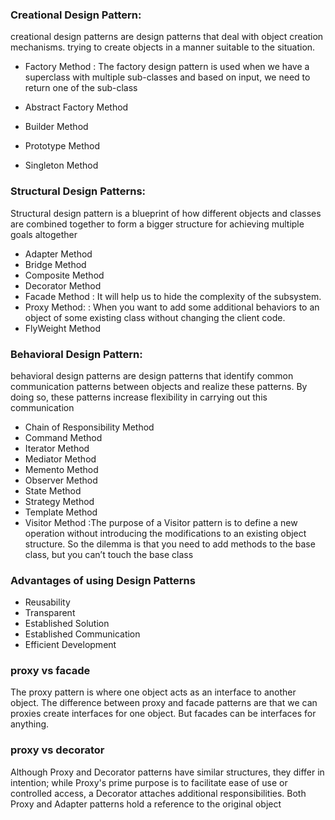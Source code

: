 ### Creational Design Pattern:

creational design patterns are design patterns that deal with object 
creation mechanisms.
trying to create objects in a manner suitable to the situation.

* Factory Method : The factory design pattern is used when we have a 
                     superclass with multiple sub-classes and based on input,
                     we need to return one of the sub-class
                     
* Abstract Factory Method
* Builder Method
* Prototype Method
* Singleton Method

### Structural Design Patterns:
Structural design pattern is a blueprint of how different objects and
classes are combined together to form a bigger structure for 
achieving multiple goals altogether

* Adapter Method
* Bridge Method
* Composite Method
* Decorator Method
* Facade Method : It will help us to hide the complexity of the subsystem.
* Proxy Method: : When you want to add some additional behaviors to an 
                  object of some existing class without changing the client code.
* FlyWeight Method

### Behavioral Design Pattern:
behavioral design patterns are design patterns that identify 
common communication patterns between objects and realize these patterns. 
By doing so, these patterns increase flexibility in carrying out this communication

* Chain of Responsibility Method
* Command Method
* Iterator Method
* Mediator Method
* Memento Method
* Observer Method
* State Method
* Strategy Method
* Template Method
* Visitor Method :The purpose of a Visitor pattern is to define a new operation
         without introducing the modifications to an existing object structure.
         So the dilemma is that you need to add methods to the base class,
         but you can’t touch the base class

### Advantages of using Design Patterns
* Reusability 
* Transparent
* Established Solution 
* Established Communication
* Efficient Development 

### proxy vs facade
The proxy pattern is where one object acts as an interface to another object.
The difference between proxy and facade patterns are that 
we can proxies create interfaces for one object. 
But facades can be interfaces for anything.

### proxy vs decorator
Although Proxy and Decorator patterns have similar structures, 
they differ in intention; while Proxy's prime purpose is to facilitate ease 
of use or controlled access, a Decorator attaches additional responsibilities. 
Both Proxy and Adapter patterns hold a reference to the original object
